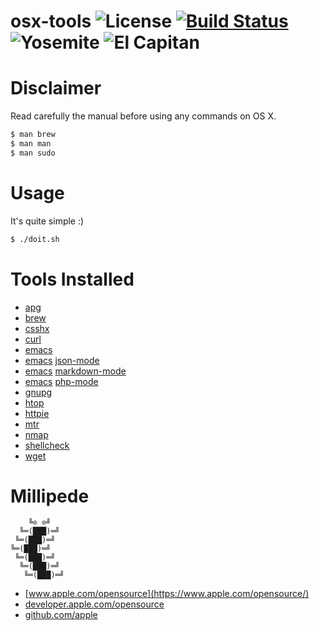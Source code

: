 # osx-tools ![License][license-img] [![Build Status][build-img]][build-url] ![Yosemite][10-10-img] ![El Capitan][10-11-img]

# Disclaimer

Read carefully the manual before using any commands on OS X.

```bash
$ man brew
$ man man
$ man sudo
```

# Usage

It's quite simple :)

```bash
$ ./doit.sh
```

# Tools Installed

- [apg](http://www.adel.nursat.kz/apg/)
- [brew](http://brew.sh/)
- [csshx](https://github.com/brockgr/csshx)
- [curl](https://curl.haxx.se/)
- [emacs](https://www.gnu.org/software/emacs/)
- [emacs](https://www.gnu.org/software/emacs/) [json-mode](https://github.com/joshwnj/json-mode)
- [emacs](https://www.gnu.org/software/emacs/) [markdown-mode](http://jblevins.org/projects/markdown-mode/)
- [emacs](https://www.gnu.org/software/emacs/) [php-mode](https://github.com/ejmr/php-mode)
- [gnupg](https://www.gnupg.org/)
- [htop](http://hisham.hm/htop/)
- [httpie](http://httpie.org/)
- [mtr](https://www.bitwizard.nl/mtr/)
- [nmap](https://nmap.org/)
- [shellcheck](http://www.shellcheck.net)
- [wget](https://www.gnu.org/software/wget/)

# Millipede

```
    ╚⊙ ⊙╝
  ╚═(███)═╝
 ╚═(███)═╝
╚═(███)═╝
 ╚═(███)═╝
  ╚═(███)═╝
   ╚═(███)═╝
```

- [www.apple.com/opensource](https://www.apple.com/opensource/)
- [developer.apple.com/opensource](https://developer.apple.com/opensource/)
- [github.com/apple](https://github.com/apple)

[license-img]: https://img.shields.io/badge/license-ISC-blue.svg
[build-img]: https://travis-ci.org/rockyluke/osx-tools.svg?branch=master
[build-url]: https://travis-ci.org/rockyluke/osx-tools
[10-10-img]: https://img.shields.io/badge/osx-10.10-green.svg
[10-11-img]: https://img.shields.io/badge/osx-10.11-green.svg
